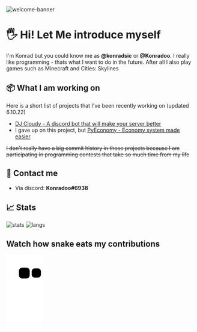 <img src="standard.gif" alt="welcome-banner" width="340px" height="120px"/>

# 🖐️ Hi! Let Me introduce myself
I'm Konrad but you could know me as **@konradsic** or **@Konradoo**. 
I really like programming - thats what I want to do in the future. After all I also play games such as Minecraft and Cities: Skylines

## 📦 What I am working on
Here is a short list of projects that I've been recently working on (updated 6.10.22)
* [DJ Cloudy - A discord bot that will make your server better](https://github.com/konradsic/dj-cloudy)
* I gave up on this project, but [PyEconomy - Economy system made easier](https://github.com/konradsic/py-economy)

~~I don't really have a big commit history in those projects because I am participating in programming contests that take so much time from my life~~

## 📨 Contact me
* Via discord: **Konradoo#6938**

## 📈 Stats
<img src="https://github-readme-stats.vercel.app/api?username=konradsic&show_icons=true&locale=en&theme=dark" alt="stats" height="200px"></a>
<img src="https://github-readme-stats.vercel.app/api/top-langs?username=konradsic&show_icons=true&locale=en&layout=compact&theme=dark" alt="langs" height="200px"></a>

## Watch how snake eats my contributions
![snake gif](https://github.com/konradsic/konradsic/blob/output/github-contribution-grid-snake.svg)
